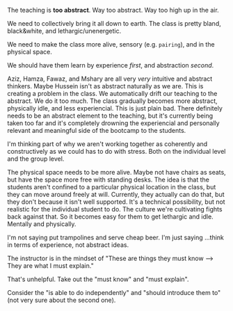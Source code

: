 The teaching is **too abstract**. Way too abstract. Way too high up in the air.

We need to collectively bring it all down to earth. The class is pretty bland, black&white, and lethargic/unenergetic.

We need to make the class more alive, sensory (e.g. `pairing`), and in the physical space.

We should have them learn by experience *first*, and abstraction *second*.

Aziz, Hamza, Fawaz, and Mshary are all very *very* intuitive and abstract thinkers. Maybe Hussein isn't as abstract naturally as we are. This is creating a problem in the class. We automatically drift our teaching to the abstract. We do it too much. The class gradually becomes more abstract, physically idle, and less experiencial. This is just plain bad. There definitely needs to be an abstract element to the teaching, but it's currently being taken too far and it's completely drowning the experiencial and personally relevant and meaningful side of the bootcamp to the students.

I'm thinking part of why we aren't working together as coherently and constructively as we could has to do with stress. Both on the individual level and the group level.

The physical space needs to be more alive. Maybe not have chairs as seats, but have the space more free with standing desks. The idea is that the students aren't confined to a particular physical location in the class, but they can move around freely at will. Currently, they actually can do that, but they don't because it isn't well supported. It's a technical possibility, but not realistic for the individual student to do. The culture we're cultivating fights back against that. So it becomes easy for them to get lethargic and idle. Mentally and physically.

I'm not saying put trampolines and serve cheap beer. I'm just saying ...think in terms of experience, not abstract ideas.

The instructor is in the mindset of "These are things they must know --> They are what I must explain."

That's unhelpful. Take out the "must know" and "must explain".

Consider the "is able to do independently" and "should introduce them to" (not very sure about the second one).

